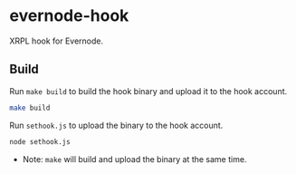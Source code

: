 # evernode-hook
XRPL hook for Evernode.

## Build
Run `make build` to build the hook binary and upload it to the hook account.

```bash
make build
```

Run `sethook.js` to upload the binary to the hook account.
```bash
node sethook.js
```

* Note: `make` will build and upload the binary at the same time.
